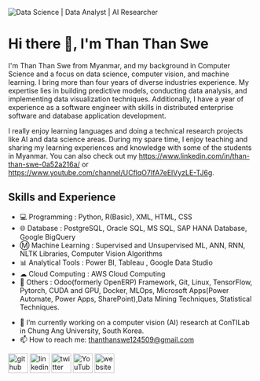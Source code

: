 ![Data Science | Data Analyst  | AI Researcher ](https://pbs.twimg.com/profile_banners/1719739583704010752/1701500243/1080x360)
# Hi there 👋, I'm Than Than Swe

I'm Than Than Swe from Myanmar, and my background in Computer Science and a focus on data science, computer vision, and machine learning. I bring more than four years of diverse industries experience. My expertise lies in building predictive models, conducting data analysis, and implementing data visualization techniques. Additionally, I have a year of experience as a software engineer with skills in distributed enterprise software and database application development. 

I really enjoy learning languages and doing a technical research projects like AI and data science areas. During my spare time, I enjoy teaching and sharing my learning experiences and knowledge with some of the students in Myanmar. You can also check out my https://www.linkedin.com/in/than-than-swe-0a52a216a/ or https://www.youtube.com/channel/UCflqO7IfA7eElVyzLE-TJ6g. 

## Skills and Experience
* 💻 Programming         : Python, R(Basic), XML, HTML, CSS
* 🌐 Database            : PostgreSQL, Oracle SQL, MS SQL, SAP HANA Database, Google BigQuery
* Ⓜ Machine Learning    : Supervised and Unsupervised ML, ANN, RNN, NLTK Libraries, Computer Vision Algorithms
* 📊 Analytical Tools   :  Power BI, Tableau , Google Data Studio
* ☁  Cloud Computing    : AWS Cloud Computing
* 📌 Others             : Odoo(formerly OpenERP) Framework, Git, Linux, TensorFlow, Pytorch, CUDA and GPU, Docker, MLOps, Microsoft Apps(Power Automate, Power Apps, SharePoint),Data Mining Techniques,     Statistical Techniques.

- 🔭 I’m currently working on a computer vision (AI) research at ConTILab in Chung Ang University, South Korea.
- 📫 How to reach me: thanthanswe124509@gmail.com 


[<img src='https://cdn.jsdelivr.net/npm/simple-icons@3.0.1/icons/github.svg' alt='github' height='40'>](https://github.com/https://github.com/thanthanswe-github?tab=repositories)  [<img src='https://cdn.jsdelivr.net/npm/simple-icons@3.0.1/icons/linkedin.svg' alt='linkedin' height='40'>](https://www.linkedin.com/in/https://www.linkedin.com/in/than-than-swe-0a52a216a//)  [<img src='https://cdn.jsdelivr.net/npm/simple-icons@3.0.1/icons/twitter.svg' alt='twitter' height='40'>](https://twitter.com/https://twitter.com/than_swe25435)  [<img src='https://cdn.jsdelivr.net/npm/simple-icons@3.0.1/icons/youtube.svg' alt='YouTube' height='40'>](https://www.youtube.com/channel/https://www.youtube.com/channel/UCflqO7IfA7eElVyzLE-TJ6g)  [<img src='https://cdn.jsdelivr.net/npm/simple-icons@3.0.1/icons/icloud.svg' alt='website' height='40'>](https://thanthanswe-github.github.io/)  

